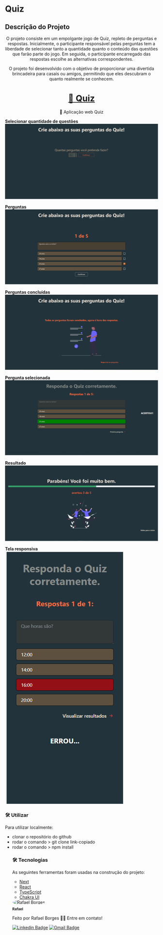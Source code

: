 # Quiz

## Descrição do Projeto
<p align="center">O projeto consiste em um empolgante jogo de Quiz, repleto de perguntas e respostas. Inicialmente, o participante responsável pelas perguntas tem a liberdade de selecionar tanto a quantidade quanto o conteúdo das questões que farão parte do jogo. Em seguida, o participante encarregado das respostas escolhe as alternativas correspondentes.</p>
<p align="center">O projeto foi desenvolvido com o objetivo de proporcionar uma divertida brincadeira para casais ou amigos, permitindo que eles descubram o quanto realmente se conhecem.</p>

<h1 align="center">
    <a href="https://quiz.rafaelborges.dev.br/">🔗 Quiz</a>
</h1>
<p align="center">🚀 Aplicação web Quiz</p>

<strong>Selecionar quantidade de questões</strong>
<img src="public/github/selectQuantity.PNG" alt="Selecionar quantidade de questões" />

<strong>Perguntas</strong>
<img src="public/github/questions.PNG" alt="Primeira Questão" />

<strong>Perguntas concluídas</strong>
<img src="public/github/questionsDone.PNG" alt="Questões feitas" />

<strong>Pergunta selecionada</strong>
<img src="public/github/questionAnswered.PNG" alt="Pergunta selecionada" />

<strong>Resultado</strong>
<br/>
<img src="public/github/result.PNG" alt="Resultado" />

<strong>Tela responsiva</strong>
<br/>
<img src="public/github/responsive.PNG" alt="Tela responsiva" />

### 🛠 Utilizar

Para utilizar localmente:

<ul>
	<li>clonar o repositório do github</li>
	<li>rodar o comando > git clone link-copiado</li>
	<li>rodar o comando > npm install</li>
	

### 🛠 Tecnologias

As seguintes ferramentas foram usadas na construção do projeto:

- [Next](https://nextjs.org/)
- [React](https://pt-br.reactjs.org/)
- [TypeScript](https://www.typescriptlang.org/)
- [Chakra UI](https://chakra-ui.com/)


 <img style="border-radius: 50%;" src="https://github.com/rafaelborges26.png" width="100px;" alt="Rafael Borges"/>
 <br />
 <sub><b>Rafael</b></sub></a>


Feito por Rafael Borges 👋🏽 Entre em contato!

[![Linkedin Badge](https://img.shields.io/badge/-Rafael-blue?style=flat-square&logo=Linkedin&logoColor=white&link=)](linkedin.com/in/rafael-bernardino-borges) 
[![Gmail Badge](https://img.shields.io/badge/-rafael.borges2698@gmail.com-c14438?style=flat-square&logo=Gmail&logoColor=white&link=mailto:rafael.borges2698@gmail.com)](mailto:rafael.borges2698@gmail.com)

